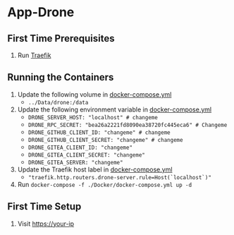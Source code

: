 # App-Drone

## First Time Prerequisites

1. Run [Traefik](https://github.com/HackingServerHomelab/App-Traefik)

## Running the Containers

1. Update the following volume in [docker-compose.yml](./Docker/docker-compose.yml)
    * `../Data/drone:/data`
2. Update the following environment variable in [docker-compose.yml](./Docker/docker-compose.yml)
    * `DRONE_SERVER_HOST: "localhost" # changeme`
    * `DRONE_RPC_SECRET: "bea26a2221fd8090ea38720fc445eca6" # Changeme`
    * `DRONE_GITHUB_CLIENT_ID: "changeme" # changeme`
    * `DRONE_GITHUB_CLIENT_SECRET: "changeme" # changeme`
    * `DRONE_GITEA_CLIENT_ID: "changeme"`
    * `DRONE_GITEA_CLIENT_SECRET: "changeme"`
    * `DRONE_GITEA_SERVER: "changeme"`
3. Update the Traefik host label in [docker-compose.yml](./Docker/docker-compose.yml)
    * ``"traefik.http.routers.drone-server.rule=Host(`localhost`)"``
4. Run `docker-compose -f ./Docker/docker-compose.yml up -d`

## First Time Setup

1. Visit <https://your-ip>
